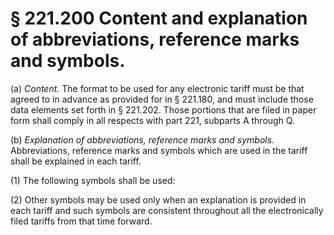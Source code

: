 # § 221.200   Content and explanation of abbreviations, reference marks and symbols.

(a) *Content.* The format to be used for any electronic tariff must be that agreed to in advance as provided for in § 221.180, and must include those data elements set forth in § 221.202. Those portions that are filed in paper form shall comply in all respects with part 221, subparts A through Q.


(b) *Explanation of abbreviations, reference marks and symbols.* Abbreviations, reference marks and symbols which are used in the tariff shall be explained in each tariff.


(1) The following symbols shall be used: 


(2) Other symbols may be used only when an explanation is provided in each tariff and such symbols are consistent throughout all the electronically filed tariffs from that time forward.




